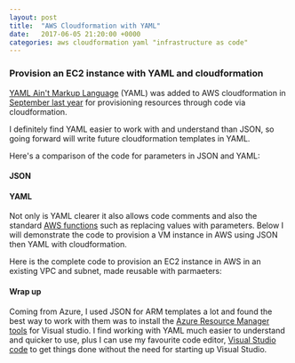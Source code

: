 ```yaml
---
layout: post
title:  "AWS Cloudformation with YAML"
date:   2017-06-05 21:20:00 +0000
categories: aws cloudformation yaml "infrastructure as code"
---
```


### Provision an EC2 instance with YAML and cloudformation  

[YAML Ain't Markup Language] (YAML) was added to AWS cloudformation in [September last year] for provisioning resources through code via cloudformation.  

I definitely find YAML easier to work with and understand than JSON, so going forward will write future cloudformation templates in YAML.

Here's a comparison of the code for parameters in JSON and YAML:

#### JSON
<script src="https://gist.github.com/MatthewJDavis/a4cc7f80a5954a7cbd9bc39f5d33b1af.js"></script>

#### YAML
<script src="https://gist.github.com/MatthewJDavis/e1bb0ed8ddd45fbe66199a397872b019.js"></script>


Not only is YAML clearer it also allows code comments and also the standard [AWS functions] such as replacing values with parameters. Below I will demonstrate the code to provision a VM instance in AWS using JSON then YAML with cloudformation.  

Here is the complete code to provision an EC2 instance in AWS in an existing VPC and subnet, made reusable with parmaeters:

<script src="https://gist.github.com/MatthewJDavis/edcaa9d2c362464b7e5f7bced50df1b1.js"></script>

#### Wrap up 

Coming from Azure, I used JSON for ARM templates a lot and found the best way to work with them was to install the [Azure Resource Manager tools] for Visual studio. I find working with YAML much easier to understand and quicker to use, plus I can use my favourite code editor, [Visual Studio code] to get things done without the need for starting up Visual Studio. 

[YAML Ain't Markup Language]: http://www.yaml.org/
[September last year]:https://aws.amazon.com/about-aws/whats-new/2016/09/aws-cloudformation-introduces-yaml-template-support-and-cross-stack-references/
[AWS functions]: https://docs.aws.amazon.com/AWSCloudFormation/latest/UserGuide/intrinsic-function-reference-sub.html
[Visual Studio Code]: https://code.visualstudio.com/
[Azure Resource Manager tools]: https://marketplace.visualstudio.com/items?itemName=msazurermtools.azurerm-vscode-tools